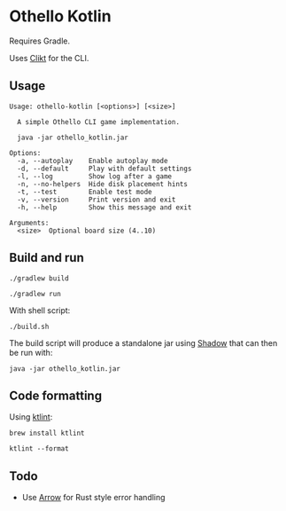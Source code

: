 # Othello Kotlin

Requires Gradle.

Uses [Clikt](https://github.com/ajalt/clikt) for the CLI.

## Usage

```console
Usage: othello-kotlin [<options>] [<size>]

  A simple Othello CLI game implementation.

  java -jar othello_kotlin.jar

Options:
  -a, --autoplay    Enable autoplay mode
  -d, --default     Play with default settings
  -l, --log         Show log after a game
  -n, --no-helpers  Hide disk placement hints
  -t, --test        Enable test mode
  -v, --version     Print version and exit
  -h, --help        Show this message and exit

Arguments:
  <size>  Optional board size (4..10)
```

## Build and run

```shell
./gradlew build

./gradlew run
```

With shell script:

```shell
./build.sh
```

The build script will produce a standalone jar using [Shadow](https://github.com/johnrengelman/shadow)
that can then be run with:

```shell
java -jar othello_kotlin.jar
```

## Code formatting

Using [ktlint](https://github.com/pinterest/ktlint):

```shell
brew install ktlint

ktlint --format
```

## Todo

- Use [Arrow](https://arrow-kt.io) for Rust style error handling
